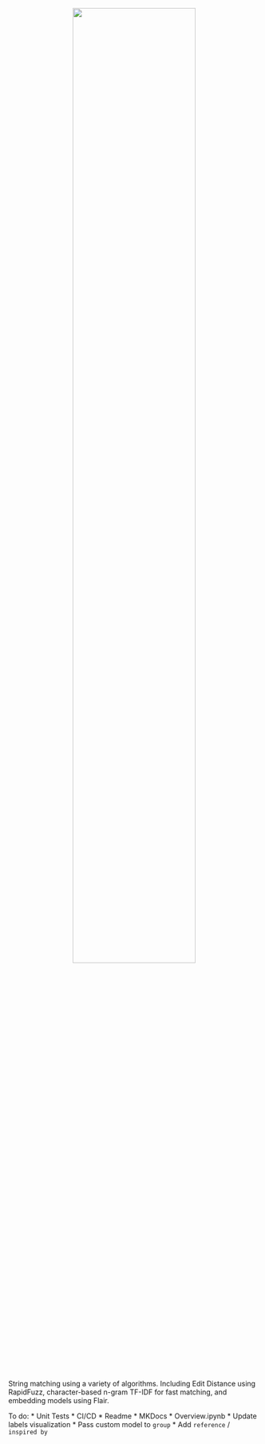 
<p align="center">
  <img src="images/logo.png" width="70%" height="70%"/>
</p>
String matching using a variety of algorithms. Including Edit Distance using RapidFuzz, 
character-based n-gram TF-IDF for fast matching, and embedding models using Flair.

To do:
    * Unit Tests
    * CI/CD
    * Readme
    * MKDocs
    * Overview.ipynb
    * Update labels visualization
    * Pass custom model to `group`
    * Add `reference` / `inspired by`